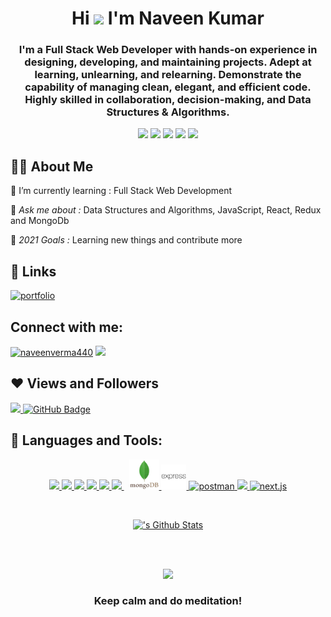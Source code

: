 <h1 align="center">Hi <img src="https://raw.githubusercontent.com/MartinHeinz/MartinHeinz/master/wave.gif" width="30px"> I'm Naveen Kumar</h1>
<h3 align="center">I'm a Full Stack Web Developer with hands-on experience in designing, developing, and maintaining projects. Adept at learning, unlearning, and relearning. Demonstrate the capability of managing clean, elegant, and efficient code. Highly skilled in collaboration, decision-making, and Data Structures & Algorithms.</h3>

<p align= "center">

<img src="https://img.shields.io/badge/JS-Javascript-red"/>
<img src="https://img.shields.io/badge/React-React-blue"/>
<img src="https://img.shields.io/badge/Node-node-green"/>
<img src="https://img.shields.io/badge/express-Express-blueviolet"/>
<img src="https://img.shields.io/badge/Mongodb-mongodb-brightgreen"/>
</p>

## 🙋‍♂️ About Me
<!-- <p align= "center">
<img width="50px" src="https://pbs.twimg.com/profile_images/1390132006516822016/ZILrvvTo_400x400.jpg" alt="img"/>
</p> -->
🌱 I’m currently learning :  Full Stack Web Development

💬 *Ask me about :* Data Structures and Algorithms, JavaScript, React, Redux and MongoDb

🥅 *2021 Goals :* Learning new things and contribute more  

## 🔗 Links
[![portfolio](https://img.shields.io/badge/my_portfolio-000?style=for-the-badge&logo=ko-fi&logoColor=white)](https://naveen-kumar-verma.vercel.app/)

## Connect with me:
<span align="center">
  <a href="https://www.linkedin.com/in/naveen-kumar-16ba9518b/" target="blank"><img  src="https://img.shields.io/badge/LinkedIn-0077B5?style=for-the-badge&logo=linkedin&logoColor=white" alt="naveenverma440" /></a>
  <a href="mailto:Naveenverma440@gmail.com" >
    <img src="https://img.shields.io/badge/Gmail-D14836?style=for-the-badge&logo=gmail&logoColor=white">
  </a>
<!--  https://img.shields.io/badge/Gmail-D14836?style=for-the-badge&logo=gmail&logoColor=white -->
</span>


</div>

## ❤ Views and Followers
<a href="https://github.com/Naveenverma440/github-profile-views-counter">
    <img src="https://komarev.com/ghpvc/?username=Naveenverma440">
</a>
<a href="https://github.com/Naveenverma440?tab=followers"><img src="https://img.shields.io/github/followers/Naveenverma440?label=Followers&style=social" alt="GitHub Badge"></a>


## 🚀 Languages and Tools:

<p align="center">
    <a href="https://www.w3.org/html/" target="_blank"> <img src="https://img.icons8.com/color/48/000000/html-5.png"/> </a>
    <a href="https://www.w3schools.com/css/" target="_blank"> <img src="https://img.icons8.com/color/48/000000/css3.png"/> </a>
    <a href="https://developer.mozilla.org/en-US/docs/Web/JavaScript" target="_blank"> <img src="https://img.icons8.com/color/48/000000/javascript.png"/> </a>
    <a href="https://reactjs.org/" target="_blank"> <img src="https://img.icons8.com/color/48/000000/react-native.png"/> </a>
    <a href="https://redux.js.org" target="_blank"> <img src="https://img.icons8.com/color/48/000000/redux.png"/> </a>    
    <a style="padding-right:8px;" href="https://nodejs.org" target="_blank"> <img src="https://img.icons8.com/color/48/000000/nodejs.png"/> </a>
     <a href="https://www.mongodb.com/" target="_blank"> <img src="https://raw.githubusercontent.com/devicons/devicon/master/icons/mongodb/mongodb-original-wordmark.svg" alt="mongodb" width="48" height="48"/> </a>
     <a href="https://expressjs.com" target="_blank"> <img src="https://raw.githubusercontent.com/devicons/devicon/master/icons/express/express-original-wordmark.svg" alt="express" width="40" height="40"/> </a>
     <a href="https://postman.com" target="_blank"> <img src="https://www.vectorlogo.zone/logos/getpostman/getpostman-icon.svg" alt="postman" width="45" height="45"/> </a>
    <a href="https://git-scm.com/" target="_blank"> <img src="https://img.icons8.com/color/48/000000/git.png"/> </a>
      <a href="https://nextjs.org/" target="_blank"> <img src="https://cdn.worldvectorlogo.com/logos/next.svg" alt="next.js" width="40" height="40"/> </a>  
</p>
<br/>
 
  <p align="center">
    <a href="https://github.com/Naveenverma440/github-readme-stats"><img alt="'s Github Stats" src="https://github-readme-stats.vercel.app/api?username=Naveenverma440&show_icons=true&count_private=true&theme=react&hide_border=true&bg_color=0D1117" /></a>
    </p>
     
<!--   <p align="center">
    <img src="https://github-readme-stats.vercel.app/api/top-langs/?username=Naveenverma440&theme=react&hide_border=true&bg_color=0D1117" height="260px" width="33.25%"/>
    </p>
  
  <br/> -->
<!--   <b>Note:</b> Top languages is only a metric of the languages my public code consists of and doesn't reflect experience or skill level. -->

<br/>
<br/>

<p align='center'>
<img src="https://media.giphy.com/media/Yl5VGKskuiKrv6R2pN/giphy.gif" width="380" />
<h3 align='center'>Keep calm and do meditation!</h3>
</p>

<br/>

